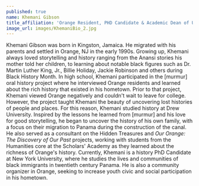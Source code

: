```yaml
---
published: true
name: Khemani Gibson
title_affiliation: 'Orange Resident, PHD Candidate & Academic Dean of University of Orange'
image_url: images/KhemaniBio_2.jpg
---
```

Khemani Gibson was born in Kingston, Jamaica. He migrated with his parents and settled in Orange, NJ in the early 1990s. Growing up, Khemani always loved storytelling and history ranging from the Anansi stories his mother told her children, to learning about notable black figures such as Dr. Martin Luther King, Jr., Billie Holiday, Jackie Robinson and others during Black History Month. In high school, Khemani participated in the [murmur] oral history project where he interviewed Orange residents and learned about the rich history that existed in his hometown. Prior to that project, Khemani viewed Orange negatively and couldn't wait to leave for college. However, the project taught Khemani the beauty of uncovering lost histories of people and places. For this reason, Khemani studied history at Drew University.  Inspired by the lessons he learned from  [murmur] and his love for good storytelling, he began to uncover the history of his own family, with a focus on their migration to Panama during the construction of the canal. He also served as a consultant on the Hidden Treasures and _Our Orange: The Discovery of Our Past_ projects, working with students from the Humanities core at the Scholars' Academy as they learned about the richness of Orange's history. Currently, Khemani is a history PhD Candidate at New York University, where he studies the lives and communities of black immigrants in twentieth century Panama.  He is also a community organizer in Orange, seeking to increase youth civic and social participation in his hometown.
